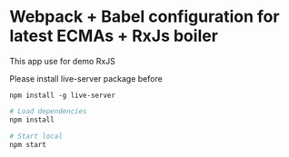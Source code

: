 # Webpack + Babel configuration for latest ECMAs + RxJs boiler

This app use for demo RxJS

Please install live-server package before

```
npm install -g live-server
```

```bash
# Load dependencies
npm install

# Start local
npm start
```
